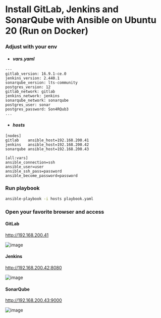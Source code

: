 # Install GitLab, Jenkins and SonarQube with Ansible on Ubuntu 20 (Run on Docker)
### Adjust with your env
- #### <i> vars.yaml </i>
```
---
gitlab_version: 16.9.1-ce.0
jenkins_version: 2.440.1
sonarqube_version: lts-community
postgres_version: 12
gitlab_network: gitlab
jenkins_network: jenkins
sonarqube_network: sonarqube
postgres_user: sonar
postgres_password: Son4RQub3
...
```
- #### <i> hosts </i>
```
[nodes]
gitlab    ansible_host=192.168.200.41
jenkins   ansible_host=192.168.200.42
sonarqube ansible_host=192.168.200.43     

[all:vars]
ansible_connection=ssh
ansible_user=user
ansible_ssh_pass=password
ansible_become_password=password
```
### Run playbook
``` bash
ansible-playbook -i hosts playbook.yaml
``` 
### Open your favorite browser and access
#### GitLab
http://192.168.200.41

![image](https://github.com/bangze-93/gitlab-jenkins-sonarqube/assets/52735927/6df860c4-3957-477c-865a-47d43a820f14)
#### Jenkins
http://192.168.200.42:8080

![image](https://github.com/bangze-93/gitlab-jenkins-sonarqube/assets/52735927/d7087022-2b70-497a-9918-455dee8d208c)
#### SonarQube
http://192.168.200.43:9000

![image](https://github.com/bangze-93/gitlab-jenkins-sonarqube/assets/52735927/c1ea6cf4-a844-4b63-9f86-a84c3d253e77)

